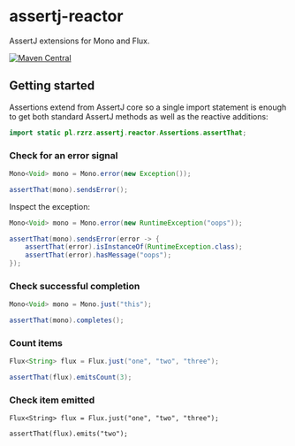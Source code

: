# assertj-reactor
AssertJ extensions for Mono and Flux.

[![Maven Central](https://maven-badges.herokuapp.com/maven-central/pl.rzrz/assertj-reactor/badge.svg)](https://maven-badges.herokuapp.com/maven-central/pl.rzrz/assertj-reactor)

## Getting started
Assertions extend from AssertJ core 
so a single import statement is enough
to get both standard AssertJ methods as well
as the reactive additions:

``` java
import static pl.rzrz.assertj.reactor.Assertions.assertThat;
```

### Check for an error signal
``` java
Mono<Void> mono = Mono.error(new Exception());

assertThat(mono).sendsError();
```

Inspect the exception:
``` java
Mono<Void> mono = Mono.error(new RuntimeException("oops"));

assertThat(mono).sendsError(error -> {
    assertThat(error).isInstanceOf(RuntimeException.class);
    assertThat(error).hasMessage("oops");
});
```

### Check successful completion
``` java
Mono<Void> mono = Mono.just("this");

assertThat(mono).completes();
```

### Count items
``` java
Flux<String> flux = Flux.just("one", "two", "three");

assertThat(flux).emitsCount(3);
```

### Check item emitted
```
Flux<String> flux = Flux.just("one", "two", "three");

assertThat(flux).emits("two");
```